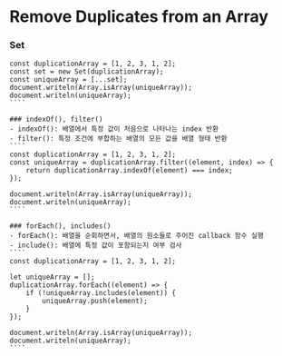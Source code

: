 # Remove Duplicates from an Array

### Set
`````
const duplicationArray = [1, 2, 3, 1, 2];
const set = new Set(duplicationArray);
const uniqueArray = [...set];
document.writeln(Array.isArray(uniqueArray));
document.writeln(uniqueArray);
````

### indexOf(), filter()
- indexOf(): 배열에서 특정 값이 처음으로 나타나는 index 반환
- filter(): 특정 조건에 부합하는 배열의 모든 값을 배열 형태 반환
````
const duplicationArray = [1, 2, 3, 1, 2];
const uniqueArray = duplicationArray.filter((element, index) => {
    return duplicationArray.indexOf(element) === index;
});

document.writeln(Array.isArray(uniqueArray));
document.writeln(uniqueArray);
````

### forEach(), includes()
- forEach(): 배열을 순회하면서, 배열의 원소들로 주어진 callback 함수 실행
- include(): 배열에 특정 값이 포함되는지 여부 검사
````
const duplicationArray = [1, 2, 3, 1, 2];

let uniqueArray = [];
duplicationArray.forEach((element) => {
    if (!uniqueArray.includes(element)) {
        uniqueArray.push(element);
    }
});

document.writeln(Array.isArray(uniqueArray));
document.writeln(uniqueArray);
````
